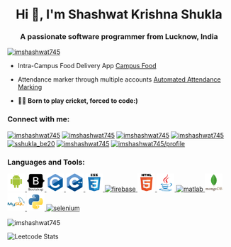 <h1 align="center">Hi 👋, I'm Shashwat Krishna Shukla</h1>
<h3 align="center">A passionate software programmer from Lucknow, India</h3>

<p align="left"> <a href="https://twitter.com/imshashwat745" target="blank"><img src="https://img.shields.io/twitter/follow/imshashwat745?logo=twitter&style=for-the-badge" alt="imshashwat745" /></a> </p>

- Intra-Campus Food Delivery App [Campus Food](https://github.com/imshashwat745/CampusFood)

- Attendance marker through multiple accounts [Automated Attendance Marking](https://github.com/imshashwat745/LMSAttendanceAutomator)

- 🏏🏏 **Born to play cricket, forced to code:)**

<h3 align="left">Connect with me:</h3>
<p align="left">
<a href="https://twitter.com/imshashwat745" target="blank"><img align="center" src="https://raw.githubusercontent.com/rahuldkjain/github-profile-readme-generator/master/src/images/icons/Social/twitter.svg" alt="imshashwat745" height="30" width="40" /></a>
<a href="https://linkedin.com/in/imshashwat745" target="blank"><img align="center" src="https://raw.githubusercontent.com/rahuldkjain/github-profile-readme-generator/master/src/images/icons/Social/linked-in-alt.svg" alt="imshashwat745" height="30" width="40" /></a>
<a href="https://instagram.com/imshashwat745" target="blank"><img align="center" src="https://raw.githubusercontent.com/rahuldkjain/github-profile-readme-generator/master/src/images/icons/Social/instagram.svg" alt="imshashwat745" height="30" width="40" /></a>
<a href="https://www.codechef.com/users/imshashwat745" target="blank"><img align="center" src="https://cdn.jsdelivr.net/npm/simple-icons@3.1.0/icons/codechef.svg" alt="imshashwat745" height="30" width="40" /></a>
<a href="https://www.hackerrank.com/sshukla_be20" target="blank"><img align="center" src="https://raw.githubusercontent.com/rahuldkjain/github-profile-readme-generator/master/src/images/icons/Social/hackerrank.svg" alt="sshukla_be20" height="30" width="40" /></a>
<a href="https://www.leetcode.com/imshashwat745" target="blank"><img align="center" src="https://raw.githubusercontent.com/rahuldkjain/github-profile-readme-generator/master/src/images/icons/Social/leet-code.svg" alt="imshashwat745" height="30" width="40" /></a>
<a href="https://auth.geeksforgeeks.org/user/imshashwat745/profile" target="blank"><img align="center" src="https://raw.githubusercontent.com/rahuldkjain/github-profile-readme-generator/master/src/images/icons/Social/geeks-for-geeks.svg" alt="imshashwat745/profile" height="30" width="40" /></a>
</p>

<h3 align="left">Languages and Tools:</h3>
<p align="left"> <a href="https://developer.android.com" target="_blank" rel="noreferrer"> <img src="https://raw.githubusercontent.com/devicons/devicon/master/icons/android/android-original-wordmark.svg" alt="android" width="40" height="40"/> </a> <a href="https://getbootstrap.com" target="_blank" rel="noreferrer"> <img src="https://raw.githubusercontent.com/devicons/devicon/master/icons/bootstrap/bootstrap-plain-wordmark.svg" alt="bootstrap" width="40" height="40"/> </a> <a href="https://www.cprogramming.com/" target="_blank" rel="noreferrer"> <img src="https://raw.githubusercontent.com/devicons/devicon/master/icons/c/c-original.svg" alt="c" width="40" height="40"/> </a> <a href="https://www.w3schools.com/cpp/" target="_blank" rel="noreferrer"> <img src="https://raw.githubusercontent.com/devicons/devicon/master/icons/cplusplus/cplusplus-original.svg" alt="cplusplus" width="40" height="40"/> </a> <a href="https://www.w3schools.com/css/" target="_blank" rel="noreferrer"> <img src="https://raw.githubusercontent.com/devicons/devicon/master/icons/css3/css3-original-wordmark.svg" alt="css3" width="40" height="40"/> </a> <a href="https://firebase.google.com/" target="_blank" rel="noreferrer"> <img src="https://www.vectorlogo.zone/logos/firebase/firebase-icon.svg" alt="firebase" width="40" height="40"/> </a> <a href="https://www.w3.org/html/" target="_blank" rel="noreferrer"> <img src="https://raw.githubusercontent.com/devicons/devicon/master/icons/html5/html5-original-wordmark.svg" alt="html5" width="40" height="40"/> </a> <a href="https://www.java.com" target="_blank" rel="noreferrer"> <img src="https://raw.githubusercontent.com/devicons/devicon/master/icons/java/java-original.svg" alt="java" width="40" height="40"/> </a> <a href="https://www.mathworks.com/" target="_blank" rel="noreferrer"> <img src="https://upload.wikimedia.org/wikipedia/commons/2/21/Matlab_Logo.png" alt="matlab" width="40" height="40"/> </a> <a href="https://www.mongodb.com/" target="_blank" rel="noreferrer"> <img src="https://raw.githubusercontent.com/devicons/devicon/master/icons/mongodb/mongodb-original-wordmark.svg" alt="mongodb" width="40" height="40"/> </a> <a href="https://www.mysql.com/" target="_blank" rel="noreferrer"> <img src="https://raw.githubusercontent.com/devicons/devicon/master/icons/mysql/mysql-original-wordmark.svg" alt="mysql" width="40" height="40"/> </a> <a href="https://www.python.org" target="_blank" rel="noreferrer"> <img src="https://raw.githubusercontent.com/devicons/devicon/master/icons/python/python-original.svg" alt="python" width="40" height="40"/> </a> <a href="https://www.selenium.dev" target="_blank" rel="noreferrer"> <img src="https://raw.githubusercontent.com/detain/svg-logos/780f25886640cef088af994181646db2f6b1a3f8/svg/selenium-logo.svg" alt="selenium" width="40" height="40"/> </a> </p>

<p><img align="center" src="https://github-readme-stats.vercel.app/api/top-langs?username=imshashwat745&show_icons=true&locale=en&layout=compact" alt="imshashwat745" /></p>

![Leetcode Stats](https://leetcard.jacoblin.cool/imshashwat745?ext=contest)

